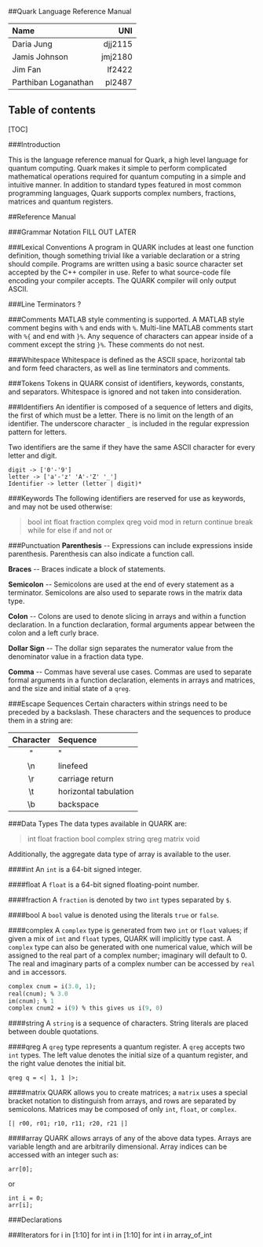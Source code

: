 
##Quark Language Reference Manual

| Name    				| UNI      | 
| :-------------------- | ------:  |
| Daria Jung 			| djj2115  | 
| Jamis Johnson    		| jmj2180  | 
| Jim Fan     			| lf2422   |
| Parthiban Loganathan  | pl2487   |  

## Table of contents

[TOC]


###Introduction

This is the language reference manual for Quark, a high level language for quantum computing. Quark makes it simple to perform complicated mathematical operations required for quantum computing in a simple and intuitive manner. In addition to standard types featured in most common programming languages, Quark supports complex numbers, fractions, matrices and quantum registers.

##Reference Manual

###Grammar Notation
FILL OUT LATER

###Lexical Conventions
A program in QUARK includes at least one function definition, though something trivial like a variable declaration or a string should compile. Programs are written using a basic source character set accepted by the C++ compiler in use. Refer to what source-code file encoding your compiler accepts. The QUARK compiler will only output ASCII.

###Line Terminators
?

###Comments
MATLAB style commenting is supported. A MATLAB style comment begins with `%` and ends with `%`. Multi-line MATLAB comments start with `%{` and end with `}%`. Any sequence of characters can appear inside of a comment except the string `}%`. These comments do not nest. 

###Whitespace
Whitespace is defined as the ASCII space, horizontal tab and form feed characters, as well as line terminators and comments.

###Tokens
Tokens in QUARK consist of identifiers, keywords, constants, and separators. Whitespace is ignored and not taken into consideration.

###Identifiers
An identifier is composed of a sequence of letters and digits, the first of which must be a letter. There is no limit on the length of an identifier. The underscore character `_` is included in the regular expression pattern for letters. 

Two identifiers are the same if they have the same ASCII character for every letter and digit. 

```
digit -> ['0'-'9']
letter -> ['a'-'z' 'A'-'Z' '_']
Identifier -> letter (letter | digit)* 
```

###Keywords
The following identifiers are reserved for use as keywords, and may not be used otherwise:

> bool
> int
> float
> fraction
> complex
> qreg
> void
> mod
> in
> return
> continue
> break
> while
> for
> else
> if
> and
> not
> or

###Punctuation
**Parenthesis** -- Expressions can include expressions inside parenthesis. Parenthesis can also indicate a function call.

**Braces** -- Braces indicate a block of statements.

**Semicolon** -- Semicolons are used at the end of every statement as a terminator. Semicolons are also used to separate rows in the matrix data type.

**Colon** -- Colons are used to denote slicing in arrays and within a function declaration. In a function declaration, formal arguments appear between the colon and a left curly brace. 

**Dollar Sign** -- The dollar sign separates the numerator value from the denominator value in a fraction data type.

**Comma** -- Commas have several use cases. Commas are used to separate formal arguments in a function declaration, elements in arrays and matrices, and the size and initial state of a `qreg`.

###Escape Sequences
Certain characters within strings need to be preceded by a backslash. These characters and the sequences to produce them in a string are:

| Character | Sequence 	|
| :--------:|:--------- |
|	\"		|	 "	   	|
|   \n		|  linefeed |
| \r		| carriage return |
| \t		| horizontal tabulation|
| \b 		| backspace |

###Data Types
The data types available in QUARK are:

> int
> float
> fraction
> bool
> complex
> string
> qreg
> matrix
> void

Additionally, the aggregate data type of array is available to the user.

####int
An `int` is a 64-bit signed integer.

####float
A `float` is a 64-bit signed floating-point number.

####fraction
A `fraction` is denoted by two `int` types separated by `$`. 

####bool
A `bool` value is denoted using the literals `true` or `false`.

####complex
A `complex` type is generated from two `int` or `float` values; if given a mix of `int` and `float` types, QUARK will implicitly type cast. A `complex` type can also be generated with one numerical value, which will be assigned to the real part of a complex number; imaginary will default to 0. The real and imaginary parts of a complex number can be accessed by `real` and `im` accessors.

```ocaml
complex cnum = i(3.0, 1);
real(cnum); % 3.0
im(cnum); % 1
complex cnum2 = i(9) % this gives us i(9, 0)
```

####string
A `string` is a sequence of characters. String literals are placed between double quotations.

####qreg
A `qreg` type represents a quantum register. A `qreg` accepts two `int` types. The left value denotes the initial size of a quantum register, and the right value denotes the initial bit.

```
qreg q = <| 1, 1 |>;
```

####matrix
QUARK allows you to create matrices; a `matrix` uses a special bracket notation to distinguish from arrays, and rows are separated by semicolons. Matrices may be composed of only `int`, `float`, or `complex`.

`[| r00, r01; r10, r11; r20, r21 |]`

####array
QUARK allows arrays of any of the above data types. Arrays are variable length and are arbitrarily dimensional. Array indices can be accessed with an integer such as:
```
arr[0]; 
```
or
```
int i = 0;
arr[i];
```

###Declarations

###Iterators
for i in [1:10]
for int i in [1:10]
for int i in array_of_int


